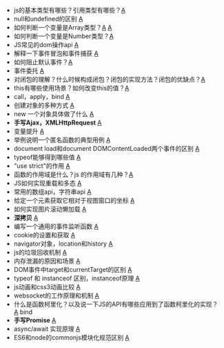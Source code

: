 * js的基本类型有哪些？引用类型有哪些？[A](https://segmentfault.com/a/1190000006752076)
* null和undefined的区别 [A](https://juejin.cn/post/6844903777506426893)
* 如何判断一个变量是Array类型？[A](https://juejin.cn/post/7075928358088867871)  [A](https://blog.csdn.net/weixin_41977619/article/details/122928845)
* 如何判断一个变量是Number类型？[A](https://www.cnblogs.com/guodefu909/p/4208758.html)
* JS常见的dom操作api [A](https://www.haorooms.com/post/js_dom_api)
* 解释一下事件冒泡和事件捕获 [A](https://zh.javascript.info/bubbling-and-capturing)
* 如何阻止默认事件？[A](https://zh.javascript.info/default-browser-action)
* 事件委托 [A](https://zh.javascript.info/event-delegation)
* 对闭包的理解？什么时候构成闭包？闭包的实现方法？闭包的优缺点？[A](https://vue3js.cn/interview/JavaScript/closure.html)
* this有哪些使用场景？如何改变this的值？[A](https://juejin.cn/post/6844903470487568398)
* call，apply，bind [A](https://vue3js.cn/interview/JavaScript/bind_call_apply.html)
* 创建对象的多种方式 [A](https://juejin.cn/post/6844903616512278536)
* new 一个对象具体做了什么 [A](https://vue3js.cn/interview/JavaScript/new.html)
* **手写Ajax，XMLHttpRequest** [A](https://juejin.cn/post/6992604888165253156)
* 变量提升  [A](https://juejin.cn/post/7007224479218663455)
* 举例说明一个匿名函数的典型用例 [A](https://www.cnblogs.com/ranyonsue/p/10181035.html)
* document load和document DOMContentLoaded两个事件的区别 [A](https://blog.csdn.net/weixin_40387601/article/details/80500235)
* typeof能够得到哪些值 [A](https://blog.csdn.net/chunchun1230/article/details/109530911)
* "use strict"的作用 [A](https://blog.csdn.net/weixin_40387601/article/details/80514358)
* 函数的作用域是什么？js 的作用域有几种？[A](https://developer.mozilla.org/zh-CN/docs/Glossary/Scope)
* JS如何实现重载和多态 [A](https://blog.csdn.net/weixin_40387601/article/details/80529351)
* 常用的数组api，字符串api [A](https://juejin.cn/post/6989625706632183822)
* 给定一个元素获取它相对于视图窗口的坐标 [A](https://developer.mozilla.org/zh-CN/docs/Web/API/Element/getBoundingClientRect)
* 如何实现图片滚动懒加载 [A](https://juejin.cn/post/7080544007834730510)
* **深拷贝** [A](https://juejin.cn/post/6844904042322198541)
* 编写一个通用的事件监听函数 [A](https://juejin.cn/post/6844903807135006733)
* cookie的设置和获取 [A](https://developer.mozilla.org/zh-CN/docs/Web/API/Document/cookie)
* navigator对象，location和history [A](https://blog.csdn.net/qq_43472877/article/details/127260284)
* js的垃圾回收机制 [A](https://juejin.cn/post/6981588276356317214)
* 内存泄漏的原因和场景 [A](https://juejin.cn/post/6844904048961781774)
* DOM事件中target和currentTarget的区别 [A](https://xjl271314.github.io/docs/javascript/target.html)
* typeof 和 instanceof 区别，instanceof原理 [A](https://zhuanlan.zhihu.com/p/521832918)
* js动画和css3动画比较 [A](https://juejin.cn/post/6997255364857036813)
* websocket的工作原理和机制 [A](https://juejin.cn/post/7086021621542027271)
* 什么是函数柯里化？以及说一下JS的API有哪些应用到了函数柯里化的实现？[A](https://zh.javascript.info/currying-partials)  bind
* **手写Promise** [A](https://juejin.cn/post/6850037281206566919)
* async/await 实现原理 [A](https://fairyly.github.io/interview/3.3.1%20Async---Await%E5%8E%9F%E7%90%86.html)
* ES6和node的commonjs模块化规范区别 [A](https://ost.51cto.com/posts/3356)